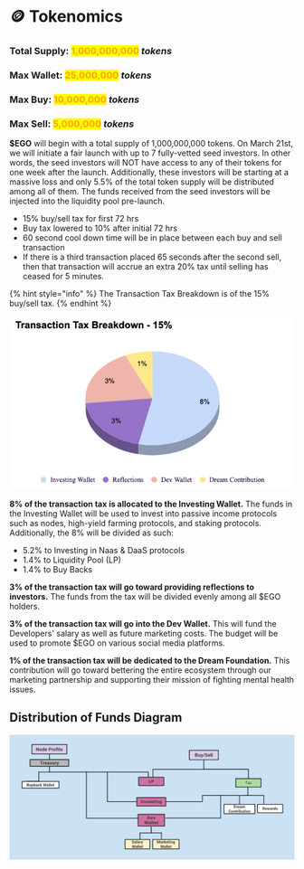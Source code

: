 # 🪙 Tokenomics

### Total Supply: <mark style="color:orange;">1,000,000,000</mark> _tokens_

### Max Wallet: <mark style="color:orange;">25,000,000</mark> _tokens_

### Max Buy: <mark style="color:orange;">10,000,000</mark> <mark style="color:orange;"></mark>_<mark style="color:orange;"></mark> tokens_

### Max Sell: <mark style="color:orange;">5,000,000</mark> _tokens_

**$EGO** will begin with a total supply of 1,000,000,000 tokens. On March 21st, we will initiate a fair launch with up to 7 fully-vetted seed investors. In other words, the seed investors will NOT have access to any of their tokens for one week after the launch. Additionally, these investors will be starting at a massive loss and only 5.5% of the total token supply will be distributed among all of them. The funds received from the seed investors will be injected into the liquidity pool pre-launch.

* 15% buy/sell tax for first 72 hrs
* Buy tax lowered to 10% after initial 72 hrs
* 60 second cool down time will be in place between each buy and sell transaction
* If there is a third transaction placed 65 seconds after the second sell, then that transaction will accrue an extra 20% tax until selling has ceased for 5 minutes.

{% hint style="info" %}
The Transaction Tax Breakdown is of the 15% buy/sell tax.
{% endhint %}

![](<../.gitbook/assets/Screen Shot 2022-03-07 at 1.28.48 AM.png>)

**8% of the transaction tax is allocated to the Investing Wallet.** The funds in the Investing Wallet will be used to invest into passive income protocols such as nodes, high-yield farming protocols, and staking protocols. Additionally, the 8% will be divided as such:

* 5.2% to Investing in Naas & DaaS protocols
* 1.4% to Liquidity Pool (LP)
* 1.4% to Buy Backs

**3% of the transaction tax will go toward providing reflections to investors.** The funds from the tax will be divided evenly among all $EGO holders.&#x20;

**3% of the transaction tax will go into the Dev Wallet.** This will fund the Developers' salary as well as future marketing costs. The budget will be used to promote $EGO on various social media platforms.

**1% of the transaction tax will be dedicated to the Dream Foundation.** This contribution will go toward bettering the entire ecosystem through our marketing partnership and supporting their mission of fighting mental health issues. &#x20;

## Distribution of Funds Diagram

![](<../.gitbook/assets/Screen Shot 2022-03-07 at 7.04.21 PM.png>)
